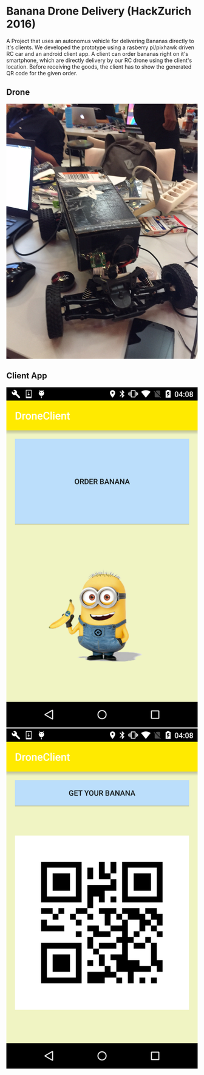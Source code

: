 # Banana Drone Delivery (HackZurich 2016)
A Project that uses an autonomus vehicle for delivering Bananas directly to it's clients. We developed the prototype using a rasberry pi/pixhawk driven RC car and an android client app. A client can order bananas right on it's smartphone, which are directly delivery by our RC drone using the client's location. Before receiving the goods, the client has to show the generated QR code for the given order.

## Drone

![Drone](/drone.jpg)

## Client App
![Drone](/main.png)
![Drone](/qrcodespng.png)